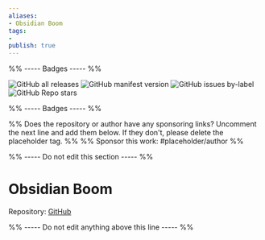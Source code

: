 ```yaml
---
aliases:
- Obsidian Boom
tags: 
- 
publish: true
---
```


%% ----- Badges ----- %%

![GitHub all releases](https://img.shields.io/github/downloads/sainadh-d/obsidian-boom/total?color=573E7A&logo=github&style=for-the-badge) 
![GitHub manifest version](https://img.shields.io/github/manifest-json/v/sainadh-d/obsidian-boom?color=573E7A&logo=github&style=for-the-badge) 
![GitHub issues by-label](https://img.shields.io/github/issues/sainadh-d/obsidian-boom/help%20wanted?color=573E7A&logo=github&style=for-the-badge) 
![GitHub Repo stars](https://img.shields.io/github/stars/sainadh-d/obsidian-boom?color=573E7A&logo=github&style=for-the-badge)

%% ----- Badges ----- %%

%% Does the repository or author have any sponsoring links? Uncomment the next line and add them below. If they don't, please delete the placeholder tag. %%
%% Sponsor this work: #placeholder/author %%

%% ----- Do not edit this section ----- %%

# Obsidian Boom

Repository: [GitHub](https://github.com/sainadh-d/obsidian-boom)



%% ----- Do not edit anything above this line ----- %% 
